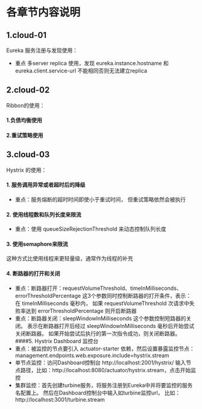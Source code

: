 # 各章节内容说明
## 1.cloud-01 
Eureka 服务注册与发现使用：
* 重点 多server replica 使用，发现
eureka.instance.hostname 和
eureka.client.service-url 不能相同否则无法建立replica
## 2.cloud-02
Ribbon的使用：
#### 1.负债均衡使用
#### 2.重试策略使用
## 3.cloud-03
Hystrix 的使用：
#### 1. 服务调用异常或者超时后的降级
* 重点：服务熔断的超时时间即使小于重试时间，
但重试策略依然会被执行
#### 2. 使用线程数和队列长度来限流
* 重点：使用 queueSizeRejectionThreshold 来动态控制队列长度
#### 3. 使用semaphore来限流
这种方式比使用线程来更轻量级，通常作为线程的补充
#### 4. 断路器的打开和关闭
* 重点：断路器打开：requestVolumeThreshold、timeInMilliseconds、errorThresholdPercentage
这3个参数同时控制断路器的打开条件，表示：在 timeInMilliseconds 毫秒内，
如果 requestVolumeThreshold 次请求中失败率达到 errorThresholdPercentage 则开启断路器
* 重点：断路器关闭：sleepWindowInMilliseconds 这个参数控制短路器的关闭。
表示在断路器打开后经过 sleepWindowInMilliseconds 毫秒后开始尝试关闭断路器。
如果开始尝试后执行的第一次指令成功，则关闭断路器。
####5. Hystrix Dashboard 监控台
* 重点：被监控的节点要引入 actuator-starter 依赖，然后设置暴露监控节点：
management.endpoints.web.exposure.include=hystrix.stream
* 单节点监控：访问Dashboard控制台 http://localhost:2001/hystrix/
输入节点路径，比如：http://localhost:8080/actuator/hystrix.stream，点击开始监控
* 集群监控：首先创建turbine服务，将服务注册到Eureka中并将要监控的服务名配置上。
然后在Dashboard控制台中输入如turbine监控url，
比如：http://localhost:3001/turbine.stream